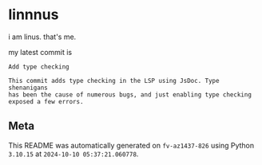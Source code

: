 # linnnus

i am linus. that's me.

my latest commit is

```
Add type checking

This commit adds type checking in the LSP using JsDoc. Type shenanigans
has been the cause of numerous bugs, and just enabling type checking
exposed a few errors.
```

## Meta

This README was automatically generated on `fv-az1437-826` using Python
`3.10.15` at `2024-10-10 05:37:21.060778`.
